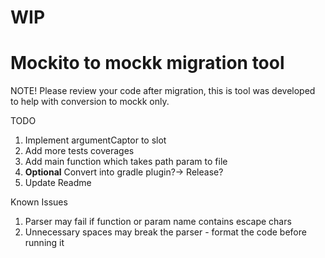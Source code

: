 <h1>WIP</h1>
<h1>Mockito to mockk migration tool</h1>

NOTE! Please review your code after migration, this is tool was developed to help with conversion to mockk only.

TODO

1. Implement argumentCaptor to slot
2. Add more tests coverages
3. Add main function which takes path param to file
4. **Optional** Convert into gradle plugin?-> Release?
5. Update Readme

Known Issues

1. Parser may fail if function or param name contains escape chars
2. Unnecessary spaces may break the parser - format the code before running it